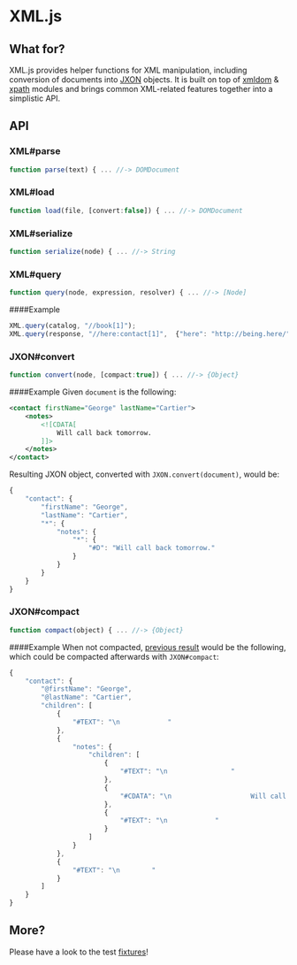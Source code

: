 # XML.js
## What for?
XML.js provides helper functions for XML manipulation, including conversion of documents into [JXON](https://developer.mozilla.org/en-US/docs/JXON) objects.
It is built on top of [xmldom](https://www.npmjs.org/package/xmldom) & [xpath](https://www.npmjs.org/package/xpath) modules and brings common XML-related features together into a simplistic API.

## API

### XML#parse
```javascript
function parse(text) { ... //-> DOMDocument
```

### XML#load
```javascript
function load(file, [convert:false]) { ... //-> DOMDocument
```

### XML#serialize
```javascript
function serialize(node) { ... //-> String
```

### XML#query
```javascript
function query(node, expression, resolver) { ... //-> [Node]
```

####Example
```javascript
XML.query(catalog, "//book[1]");
XML.query(response, "//here:contact[1]",  {"here": "http://being.here/"});
```



### JXON#convert
```javascript
function convert(node, [compact:true]) { ... //-> {Object}
```

####Example
Given `document` is the following:
```xml
<contact firstName="George" lastName="Cartier">
    <notes>
        <![CDATA[
            Will call back tomorrow.
        ]]>
    </notes>
</contact>
```
Resulting JXON object, converted with `JXON.convert(document)`, would be:
<a name="JXON_convert_result"></a>
```javascript
{
	"contact": {
		"firstName": "George",
		"lastName": "Cartier",
		"*": {
			"notes": {
				"*": {
					"#D": "Will call back tomorrow."
				}
			}
		}
	}
}
```

### JXON#compact
```javascript
function compact(object) { ... //-> {Object}
```
####Example
When not compacted, [previous result](#JXON_convert_result) would be the following, which could be compacted afterwards with `JXON#compact`:
```javascript
{
	"contact": {
		"@firstName": "George",
		"@lastName": "Cartier",
		"children": [
			{
				"#TEXT": "\n            "
			},
			{
				"notes": {
					"children": [
						{
							"#TEXT": "\n                "
						},
						{
							"#CDATA": "\n                    Will call back tomorrow.\n                "
						},
						{
							"#TEXT": "\n            "
						}
					]
				}
			},
			{
				"#TEXT": "\n        "
			}
		]
	}
}
```

## More?

Please have a look to the test [fixtures](test/fixtures)!